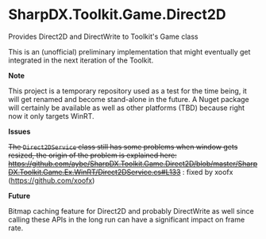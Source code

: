 SharpDX.Toolkit.Game.Direct2D
=============================

Provides Direct2D and DirectWrite to Toolkit's Game class


This is an (unofficial) preliminary implementation that might eventually get integrated in the next iteration of the Toolkit.

**Note**

This project is a temporary repository used as a test for the time being, it will get renamed and become stand-alone in the future. A Nuget package will certainly be available as well as other platforms (TBD) because right now it only targets WinRT.

**Issues**

~~The ```Direct2DService``` class still has some problems when window gets resized, the origin of the problem is explained here: https://github.com/aybe/SharpDX.Toolkit.Game.Direct2D/blob/master/SharpDX.Toolkit.Game.Ex.WinRT/Direct2DService.cs#L133~~ : fixed by xoofx (https://github.com/xoofx)

**Future**

Bitmap caching feature for Direct2D and probably DirectWrite as well since calling these APIs in the long run can have a significant impact on frame rate.
